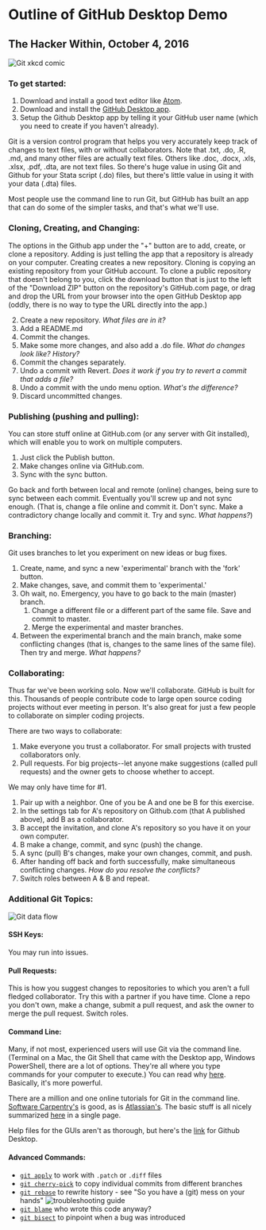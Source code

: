 Outline of GitHub Desktop Demo
==============================
The Hacker Within, October 4, 2016
------------------------------
![Git xkcd comic](https://imgs.xkcd.com/comics/git.png)

### To get started:

1. Download and install a good text editor like [Atom](http://atom.io).
2. Download and install the [GitHub Desktop app](http://desktop.github.com).
3. Setup the Github Desktop app by telling it your GitHub user name (which you need to create if you haven't already).

Git is a version control program that helps you very accurately keep track of changes to text files, with or without collaborators. Note that .txt, .do, .R, .md, and many other files are actually text files. Others like .doc, .docx, .xls, .xlsx, .pdf, .dta, are not text files. So there's huge value in using Git and Github for your Stata script (.do) files, but there's little value in using it with your data (.dta) files.

Most people use the command line to run Git, but GitHub has built an app that can do some of the simpler tasks, and that's what we'll use.

### Cloning, Creating, and Changing:
The options in the Github app under the "+" button are to add, create, or clone a repository. Adding is just telling the app that a repository is already on your computer. Creating creates a new repository. Cloning is copying an existing repository from your GitHub account. To clone a public repository that doesn't belong to you, click the download button that is just to the left of the "Download ZIP" button on the repository's GitHub.com page, or drag and drop the URL from your browser into the open GitHub Desktop app (oddly, there is no way to type the URL directly into the app.)  

2. Create a new repository. *What files are in it?*
1. Add a README.md
1. Commit the changes.
1. Make some more changes, and also add a .do file. *What do changes look like? History?*
1. Commit the changes separately.
1. Undo a commit with Revert. *Does it work if you try to revert a commit that adds a file?*
2. Undo a commit with the undo menu option. *What's the difference?*
3. Discard uncommitted changes.

### Publishing (pushing and pulling):

You can store stuff online at GitHub.com (or any server with Git installed), which will enable you to work on multiple computers.

1. Just click the Publish button.
2. Make changes online via GitHub.com.
3. Sync with the sync button.

Go back and forth between local and remote (online) changes, being sure to sync between each commit. Eventually you'll screw up and not sync enough. (That is, change a file online and commit it. Don't sync. Make a contradictory change locally and commit it. Try and sync. *What happens?*)

<!--This is the branch where I do crazy stuff like adding an HTML comment.-->

<!--Did you notice how above the numbering for the bulleted items is weird in the markdown doc, but when rendered, it looks nice? Thanks, Markdown!-->


### Branching:
Git uses branches to let you experiment on new ideas or bug fixes.

1. Create, name, and sync a new 'experimental' branch with the 'fork' button.
2. Make changes, save, and commit them to 'experimental.'
3. Oh wait, no. Emergency, you have to go back to the main (master) branch.
	1. Change a different file or a different part of the same file. Save and commit to master.
	2. Merge the experimental and master branches.
4. Between the experimental branch and the main branch, make some conflicting changes (that is, changes to the same lines of the same file). Then try and merge. *What happens?*

### Collaborating:
Thus far we've been working solo. Now we'll collaborate. GitHub is built for this. Thousands of people contribute code to large open source coding projects without ever meeting in person. It's also great for just a few people to collaborate on simpler coding projects.

There are two ways to collaborate:

1. Make everyone you trust a collaborator. For small projects with trusted collaborators only.
2. Pull requests. For big projects--let anyone make suggestions (called pull requests) and the owner gets to choose whether to accept.

We may only have time for #1.

1. Pair up with a neighbor. One of you be A and one be B for this exercise.
2. In the settings tab for A's repository on Github.com (that A published above), add B as a collaborator.
3. B accept the invitation, and clone A's repository so you have it on your own computer.
4. B make a change, commit, and sync (push) the change.
5. A sync (pull) B's changes, make your own changes, commit, and push.
6. After handing off back and forth successfully, make simultaneous conflicting changes. *How do you resolve the conflicts?*
7. Switch roles between A & B and repeat.

### Additional Git Topics:

![Git data flow](https://upload.wikimedia.org/wikipedia/commons/2/29/Git_data_flow.png)

#### SSH Keys:
You may run into issues.

#### Pull Requests:
This is how you suggest changes to repositories to which you aren't a full fledged collaborator. Try this with a partner if you have time. Clone a repo you don't own, make a change, submit a pull request, and ask the owner to merge the pull request. Switch roles.

#### Command Line:
Many, if not most, experienced users will use Git via the command line. (Terminal on a Mac, the Git Shell that came with the Desktop app, Windows PowerShell, there are a lot of options. They're all where you type commands for your computer to execute.) You can read why [here](http://programmers.stackexchange.com/questions/173297/why-learn-git-when-there-are-gui-apps-for-github). Basically, it's more powerful.

There are a million and one online tutorials for Git in the command line. [Software Carpentry's](http://swcarpentry.github.io/git-novice/) is good, as is [Atlassian's](https://www.atlassian.com/git/tutorials/). The basic stuff is all nicely summarized [here](http://rogerdudler.github.io/git-guide/) in a single page.

Help files for the GUIs aren't as thorough, but here's the [link](https://help.github.com/desktop/guides/) for Github Desktop.

#### Advanced Commands:
- [`git apply`](https://git-scm.com/docs/git-apply) to work with `.patch` or `.diff` files
- [`git cherry-pick`](https://git-scm.com/docs/git-cherry-pick) to copy individual commits from different branches
- [`git rebase`](https://git-scm.com/docs/git-rebase) to rewrite history - see "So you have a (git) mess on your hands" ![troubleshooting guide](http://justinhileman.info/article/git-pretty/git-pretty.png)
- [`git blame`](https://git-scm.com/docs/git-blame) who wrote this code anyway?
- [`git bisect`](https://git-scm.com/docs/git-bisect) to pinpoint when a bug was introduced

